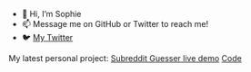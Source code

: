 - 👋 Hi, I’m Sophie
- 📫 Message me on GitHub or Twitter to reach me!
- 🐦 <a href="https://twitter.com/soph_m_e">My Twitter</a>


My latest personal project:
<a href="https://0121efec.redditguesser.pages.dev/">Subreddit Guesser live demo</a>
<a href='https://github.com/soph-em/redditguesser'>Code</a>

